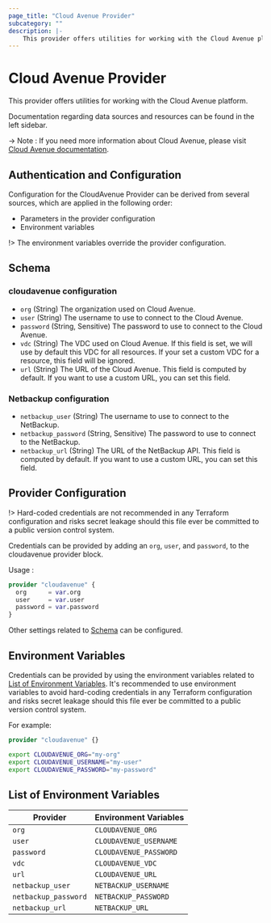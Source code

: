 ```yaml
---
page_title: "Cloud Avenue Provider"
subcategory: ""
description: |-
    This provider offers utilities for working with the Cloud Avenue platform.
---
```


# Cloud Avenue Provider

This provider offers utilities for working with the Cloud Avenue platform.

Documentation regarding data sources and resources can be found in the left sidebar.

 -> Note : If you need more information about Cloud Avenue, please visit [Cloud Avenue documentation](https://wiki.cloudavenue.orange-business.com/wiki/Services_catalogue).

## Authentication and Configuration

Configuration for the CloudAvenue Provider can be derived from several sources, which are applied in the following order:

* Parameters in the provider configuration
* Environment variables

 !> The environment variables override the provider configuration.

## Schema

### cloudavenue configuration

* `org` (String) The organization used on Cloud Avenue.
* `user` (String) The username to use to connect to the Cloud Avenue.
* `password` (String, Sensitive) The password to use to connect to the Cloud Avenue.
* `vdc` (String) The VDC used on Cloud Avenue. If this field is set, we will use by default this VDC for all resources. If your set a custom VDC for a resource, this field will be ignored.
* `url` (String) The URL of the Cloud Avenue. This field is computed by default. If you want to use a custom URL, you can set this field.

### Netbackup configuration

* `netbackup_user` (String) The username to use to connect to the NetBackup.
* `netbackup_password` (String, Sensitive) The password to use to connect to the NetBackup.
* `netbackup_url` (String) The URL of the NetBackup API. This field is computed by default. If you want to use a custom URL, you can set this field.

## Provider Configuration

 !> Hard-coded credentials are not recommended in any Terraform configuration and risks secret leakage should this file ever be committed to a public version control system.

Credentials can be provided by adding an `org`, `user`, and `password`, to the cloudavenue provider block.

Usage :

```terraform
provider "cloudavenue" {
  org      = var.org
  user     = var.user
  password = var.password
}
```

Other settings related to [Schema](#schema) can be configured.

## Environment Variables

Credentials can be provided by using the environment variables related to [List of Environment Variables](#list-of-environment-variables).
It's recommended to use environment variables to avoid hard-coding credentials in any Terraform configuration and risks secret leakage should this file ever be committed to a public version control system.

For example:
  
```terraform
provider "cloudavenue" {}
```

```bash
export CLOUDAVENUE_ORG="my-org"
export CLOUDAVENUE_USERNAME="my-user"
export CLOUDAVENUE_PASSWORD="my-password"
```

## List of Environment Variables

| Provider | Environment Variables |
| -------- | --------------------- |
| `org` | `CLOUDAVENUE_ORG` |
| `user` | `CLOUDAVENUE_USERNAME` |
| `password` | `CLOUDAVENUE_PASSWORD` |
| `vdc` | `CLOUDAVENUE_VDC` |
| `url` | `CLOUDAVENUE_URL` |
| `netbackup_user` | `NETBACKUP_USERNAME` |
| `netbackup_password` | `NETBACKUP_PASSWORD` |
| `netbackup_url` | `NETBACKUP_URL` |
